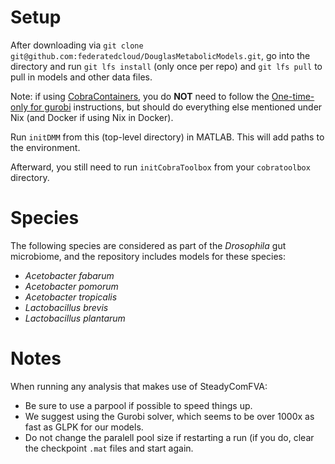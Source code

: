 # Setup

After downloading via `git clone git@github.com:federatedcloud/DouglasMetabolicModels.git`,
go into the directory and run `git lfs install` (only once per repo) and `git lfs pull`
to pull in models and other data files.

Note: if using [CobraContainers](https://github.com/FederatedCLoud/CobraContainers),
you do **NOT** need to follow the [One-time-only for gurobi](https://github.com/FederatedCLoud/CobraContainers#one-time-only-for-gurobi)
instructions, but should do everything else mentioned under Nix (and Docker if using Nix in Docker).

Run `initDMM` from this (top-level directory) in MATLAB. This will
add paths to the environment.

Afterward, you still need to run `initCobraToolbox` from your `cobratoolbox` directory.

# Species

The following species are considered as part of the *Drosophila* gut microbiome, and the repository includes
models for these species:

* *Acetobacter* *fabarum*
* *Acetobacter* *pomorum*
* *Acetobacter* *tropicalis*
* *Lactobacillus* *brevis*
* *Lactobacillus* *plantarum*


# Notes

When running any analysis that makes use of SteadyComFVA:

- Be sure to use a parpool if possible to speed things up.
- We suggest using the Gurobi solver, which seems to be over 1000x as fast as GLPK for our models.
- Do not change the paralell pool size if restarting a run (if you do, clear the checkpoint `.mat` files and start again.
